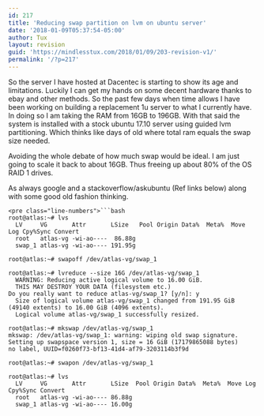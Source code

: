 ```yaml
---
id: 217
title: 'Reducing swap partition on lvm on ubuntu server'
date: '2018-01-09T05:37:54-05:00'
author: Tux
layout: revision
guid: 'https://mindlesstux.com/2018/01/09/203-revision-v1/'
permalink: '/?p=217'
---
```


So the server I have hosted at Dacentec is starting to show its age and limitations. Luckily I can get my hands on some decent hardware thanks to ebay and other methods. So the past few days when time allows I have been working on building a replacement 1u server to what I currently have. In doing so I am taking the RAM from 16GB to 196GB. With that said the system is installed with a stock ubuntu 17.10 server using guided lvm partitioning. Which thinks like days of old where total ram equals the swap size needed.

Avoiding the whole debate of how much swap would be ideal. I am just going to scale it back to about 16GB. Thus freeing up about 80% of the OS RAID 1 drives.

As always google and a stackoverflow/askubuntu (Ref links below) along with some good old fashion thinking.

```
<pre class="line-numbers">```bash
root@atlas:~# lvs
  LV     VG       Attr       LSize   Pool Origin Data%  Meta%  Move Log Cpy%Sync Convert
  root   atlas-vg -wi-ao----  86.88g                                                    
  swap_1 atlas-vg -wi-ao---- 191.95g                                                    

root@atlas:~# swapoff /dev/atlas-vg/swap_1

root@atlas:~# lvreduce --size 16G /dev/atlas-vg/swap_1
  WARNING: Reducing active logical volume to 16.00 GiB.
  THIS MAY DESTROY YOUR DATA (filesystem etc.)
Do you really want to reduce atlas-vg/swap_1? [y/n]: y
  Size of logical volume atlas-vg/swap_1 changed from 191.95 GiB (49140 extents) to 16.00 GiB (4096 extents).
  Logical volume atlas-vg/swap_1 successfully resized.

root@atlas:~# mkswap /dev/atlas-vg/swap_1
mkswap: /dev/atlas-vg/swap_1: warning: wiping old swap signature.
Setting up swapspace version 1, size = 16 GiB (17179865088 bytes)
no label, UUID=f0260f73-bf13-41d4-af79-3203114b3f9d

root@atlas:~# swapon /dev/atlas-vg/swap_1

root@atlas:~# lvs
  LV     VG       Attr       LSize  Pool Origin Data%  Meta%  Move Log Cpy%Sync Convert
  root   atlas-vg -wi-ao---- 86.88g                                                    
  swap_1 atlas-vg -wi-ao---- 16.00g    

```
```